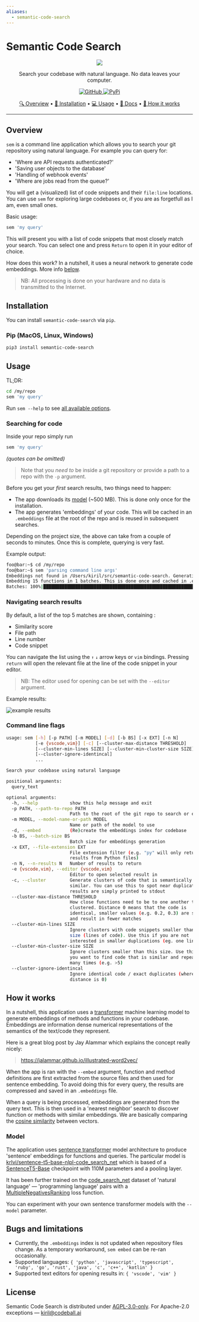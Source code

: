 ```yaml
---
aliases:
  - semantic-code-search
---
```

# Semantic Code Search

<p align="center">
  <img src="https://raw.githubusercontent.com/sturdy-dev/semantic-code-search/main/docs/readme-banner.png">
</p>
<p align='center'>
  Search your codebase with natural language. No data leaves your computer.
</p>
<p align='center'>
    <a href="https://github.com/sturdy-dev/semantic-code-search/blob/main/LICENSE.txt">
        <img alt="GitHub"
        src="https://img.shields.io/github/license/sturdy-dev/semantic-code-search">
    </a>
    <a href="https://pypi.org/project/semantic-code-search">
     <img alt="PyPi"
 src="https://img.shields.io/pypi/v/semantic-code-search">
    </a>
</p>
<p align="center">
  <a href="#overview">🔍 Overview</a> •
  <a href="#installation">🔧 Installation</a> •
  <a href="#usage">💻 Usage</a> •
  <a href="#command-line-flags">📖 Docs</a> •
  <a href="#how-it-works">🧠 How it works</a>
</p>

--------------------------------------------------------------------

## Overview

`sem` is a command line application which allows you to search your git repository using natural language. For example you can query for:

- 'Where are API requests authenticated?'
- 'Saving user objects to the database'
- 'Handling of webhook events'
- 'Where are jobs read from the queue?'

You will get a (visualized) list of code snippets and their `file:line` locations. You can use `sem` for exploring large codebases or, if you are as forgetfull as I am, even small ones.

Basic usage:

```bash
sem 'my query'
```

This will present you with a list of code snippets that most closely match your search. You can select one and press  `Return` to open it in your editor of choice.

How does this work? In a nutshell, it uses a neural network to generate code embeddings. More info [below](#how-it-works).

> NB: All processing is done on your hardware and no data is transmitted to the Internet.

## Installation

You can install `semantic-code-search` via `pip`.

### Pip (MacOS, Linux, Windows)

```bash
pip3 install semantic-code-search
```

## Usage

TL;DR:

```bash
cd /my/repo
sem 'my query'
```

Run `sem --help` to see [all available options](#command-line-flags).

### Searching for code

Inside your repo simply run

```bash
sem 'my query'
```

*(quotes can be omitted)*

> Note that you *need to* be  inside a git repository or provide a path to a repo with the `-p` argument.

Before you get your *first* search results, two things need to happen:

- The app downloads its [model](#model) (~500 MB). This is done only once for the installation.
- The app generates 'embeddings' of your code. This will be cached in an `.embeddings` file at the root of the repo and is reused in subsequent searches.

Depending on the project size, the above can take from a couple of seconds to minutes. Once this is complete, querying is very fast.

Example output:

```bash session
foo@bar:~$ cd /my/repo
foo@bar:~$ sem 'parsing command line args'
Embeddings not found in /Users/kiril/src/semantic-code-search. Generating embeddings now.
Embedding 15 functions in 1 batches. This is done once and cached in .embeddings
Batches: 100%|█████████████████████████████████████████████████████████| 1/1 [00:07<00:00,  7.05s/it]
```

### Navigating search results

By default, a list of the top 5 matches are shown, containing :

- Similarity score
- File path
- Line number
- Code snippet

You can navigate the list using the `↑` `↓` arrow keys or `vim` bindings. Pressing `return` will open the relevant file at the line of the code snippet in your editor.

> NB: The editor used for opening can be set with the `--editor` argument.

Example results:

![example results](./docs/example-results.png)

### Command line flags

``` bash
usage: sem [-h] [-p PATH] [-m MODEL] [-d] [-b BS] [-x EXT] [-n N]
           [-e {vscode,vim}] [-c] [--cluster-max-distance THRESHOLD]
           [--cluster-min-lines SIZE] [--cluster-min-cluster-size SIZE]
           [--cluster-ignore-identincal]
           ...

Search your codebase using natural language

positional arguments:
  query_text

optional arguments:
  -h, --help            show this help message and exit
  -p PATH, --path-to-repo PATH
                        Path to the root of the git repo to search or embed
  -m MODEL, --model-name-or-path MODEL
                        Name or path of the model to use
  -d, --embed           (Re)create the embeddings index for codebase
  -b BS, --batch-size BS
                        Batch size for embeddings generation
  -x EXT, --file-extension EXT
                        File extension filter (e.g. "py" will only return
                        results from Python files)
  -n N, --n-results N   Number of results to return
  -e {vscode,vim}, --editor {vscode,vim}
                        Editor to open selected result in
  -c, --cluster         Generate clusters of code that is semantically
                        similar. You can use this to spot near duplicates,
                        results are simply printed to stdout
  --cluster-max-distance THRESHOLD
                        How close functions need to be to one another to be
                        clustered. Distance 0 means that the code is
                        identical, smaller values (e.g. 0.2, 0.3) are stricter
                        and result in fewer matches
  --cluster-min-lines SIZE
                        Ignore clusters with code snippets smaller than this
                        size (lines of code). Use this if you are not
                        interested in smaller duplications (eg. one liners)
  --cluster-min-cluster-size SIZE
                        Ignore clusters smaller than this size. Use this if
                        you want to find code that is similar and repeated
                        many times (e.g. >5)
  --cluster-ignore-identincal
                        Ignore identical code / exact duplicates (where
                        distance is 0)
```

## How it works

In a nutshell, this application uses a [transformer](https://en.wikipedia.org/wiki/Transformer_(machine_learning_model)) machine learning model to generate embeddings of methods and functions in your codebase. Embeddings are information dense numerical representations of the semantics of the text/code they represent.

Here is a great blog post by Jay Alammar which explains the concept really nicely:
> <https://jalammar.github.io/illustrated-word2vec/>

When the app is ran with the `--embed` argument, function and method definitions are first extracted from the source files and then used for sentence embedding. To avoid doing this for every query, the results are compressed and saved in an `.embeddings` file.

When a query is being processed, embeddings are generated from the query text. This is then used in a 'nearest neighbor' search to discover function or methods with similar embeddings. We are basically comparing the [cosine similarity](https://en.wikipedia.org/wiki/Cosine_similarity) between vectors.

### Model

The application uses [sentence transformer](https://www.sbert.net/) model architecture to produce 'sentence' embeddings for functions and queries. The particular model is [krlvi/sentence-t5-base-nlpl-code_search_net](https://huggingface.co/krlvi/sentence-t5-base-nlpl-code_search_net) which is based of a [SentenceT5-Base](https://github.com/google-research/t5x_retrieval#released-model-checkpoints) checkpoint with 110M parameters and a pooling layer.

It has been further trained on the [code_search_net](https://huggingface.co/datasets/code_search_net) dataset of 'natural language' — 'programming language' pairs with a [MultipleNegativesRanking](https://github.com/UKPLab/sentence-transformers/blob/master/sentence_transformers/losses/MultipleNegativesRankingLoss.py) loss function.

You can experiment with your own sentence transformer models with the `--model` parameter.

## Bugs and limitations

- Currently, the `.embeddings` index is not updated when repository files change. As a temporary workaround, `sem embed` can be re-ran occasionally.
- Supported languages: `{ 'python', 'javascript', 'typescript', 'ruby', 'go', 'rust', 'java', 'c', 'c++', 'kotlin' }`
- Supported text editors for opening results in: `{ 'vscode', 'vim' }`

## License

Semantic Code Search is distributed under [AGPL-3.0-only](LICENSE.txt). For Apache-2.0 exceptions — <kiril@codeball.ai>
